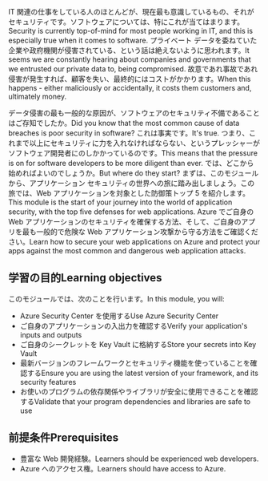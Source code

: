 <span data-ttu-id="0a75a-101">IT 関連の仕事をしている人のほとんどが、現在最も意識しているもの、それがセキュリティです。ソフトウェアについては、特にこれが当てはまります。</span><span class="sxs-lookup"><span data-stu-id="0a75a-101">Security is currently top-of-mind for most people working in IT, and this is especially true when it comes to software.</span></span> <span data-ttu-id="0a75a-102">プライベート データを委ねていた企業や政府機関が侵害されている、という話は絶えないように思われます。</span><span class="sxs-lookup"><span data-stu-id="0a75a-102">It seems we are constantly hearing about companies and governments that we entrusted our private data to, being compromised.</span></span> <span data-ttu-id="0a75a-103">故意であれ事故であれ侵害が発生すれば、顧客を失い、最終的にはコストがかかります。</span><span class="sxs-lookup"><span data-stu-id="0a75a-103">When this happens - either maliciously or accidentally, it costs them customers and, ultimately money.</span></span>

<span data-ttu-id="0a75a-104">データ侵害の最も一般的な原因が、ソフトウェアのセキュリティ不備であることはご存知でしたか。</span><span class="sxs-lookup"><span data-stu-id="0a75a-104">Did you know that the most common cause of data breaches is poor security in software?</span></span> <span data-ttu-id="0a75a-105">これは事実です。</span><span class="sxs-lookup"><span data-stu-id="0a75a-105">It's true.</span></span>  <span data-ttu-id="0a75a-106">つまり、これまで以上にセキュリティに力を入れなければならない、というプレッシャーがソフトウェア開発者にのしかかっているのです。</span><span class="sxs-lookup"><span data-stu-id="0a75a-106">This means that the pressure is on for software developers to be more diligent than ever.</span></span> <span data-ttu-id="0a75a-107">では、どこから始めればよいのでしょうか。</span><span class="sxs-lookup"><span data-stu-id="0a75a-107">But where do they start?</span></span> <span data-ttu-id="0a75a-108">まずは、このモジュールから、アプリケーション セキュリティの世界への旅に踏み出しましょう。この旅では、Web アプリケーションを対象とした防御策トップ 5 を紹介します。</span><span class="sxs-lookup"><span data-stu-id="0a75a-108">This module is the start of your journey into the world of application security, with the top five defenses for web applications.</span></span> <span data-ttu-id="0a75a-109">Azure でご自身の Web アプリケーションのセキュリティを確保する方法、そして、ご自身のアプリを最も一般的で危険な Web アプリケーション攻撃から守る方法をご確認ください。</span><span class="sxs-lookup"><span data-stu-id="0a75a-109">Learn how to secure your web applications on Azure and protect your apps against the most common and dangerous web application attacks.</span></span>

## <a name="learning-objectives"></a><span data-ttu-id="0a75a-110">学習の目的</span><span class="sxs-lookup"><span data-stu-id="0a75a-110">Learning objectives</span></span>

<span data-ttu-id="0a75a-111">このモジュールでは、次のことを行います。</span><span class="sxs-lookup"><span data-stu-id="0a75a-111">In this module, you will:</span></span>

* <span data-ttu-id="0a75a-112">Azure Security Center を使用する</span><span class="sxs-lookup"><span data-stu-id="0a75a-112">Use Azure Security Center</span></span>
* <span data-ttu-id="0a75a-113">ご自身のアプリケーションの入出力を確認する</span><span class="sxs-lookup"><span data-stu-id="0a75a-113">Verify your application's inputs and outputs</span></span>
* <span data-ttu-id="0a75a-114">ご自身のシークレットを Key Vault に格納する</span><span class="sxs-lookup"><span data-stu-id="0a75a-114">Store your secrets into Key Vault</span></span>
* <span data-ttu-id="0a75a-115">最新バージョンのフレームワークとセキュリティ機能を使っていることを確認する</span><span class="sxs-lookup"><span data-stu-id="0a75a-115">Ensure you are using the latest version of your framework, and its security features</span></span>
* <span data-ttu-id="0a75a-116">お使いのプログラムの依存関係やライブラリが安全に使用できることを確認する</span><span class="sxs-lookup"><span data-stu-id="0a75a-116">Validate that your program dependencies and libraries are safe to use</span></span>

## <a name="prerequisites"></a><span data-ttu-id="0a75a-117">前提条件</span><span class="sxs-lookup"><span data-stu-id="0a75a-117">Prerequisites</span></span>

* <span data-ttu-id="0a75a-118">豊富な Web 開発経験。</span><span class="sxs-lookup"><span data-stu-id="0a75a-118">Learners should be experienced web developers.</span></span>
* <span data-ttu-id="0a75a-119">Azure へのアクセス権。</span><span class="sxs-lookup"><span data-stu-id="0a75a-119">Learners should have access to Azure.</span></span>